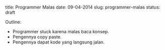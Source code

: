 title: Programmer Malas
date: 09-04-2014
slug: programmer-malas
status: draft

Outline: 
* Programmer stuck karena malas baca konsep.
* Pengennya copy paste.
* Pengennya dapat kode yang langsung jalan.

